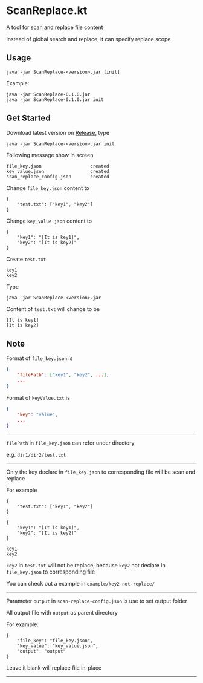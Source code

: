 # ScanReplace.kt

A tool for scan and replace file content

Instead of global search and replace, it can specify replace scope

## Usage

```
java -jar ScanReplace-<version>.jar [init]
```

Example:

```
java -jar ScanReplace-0.1.0.jar
java -jar ScanReplace-0.1.0.jar init
```

## Get Started

Download latest version on [Release](https://github.com/CWKSC/ScanReplace.kt/releases), type

```
java -jar ScanReplace-<version>.jar init
```

Following message show in screen

```
file_key.json                  created
key_value.json                 created
scan_replace_config.json       created
```

Change `file_key.json` content to

```
{
    "test.txt": ["key1", "key2"]
}
```

Change `key_value.json` content to

```
{
    "key1": "[It is key1]",
    "key2": "[It is key2]"
}
```

Create `test.txt`

```
key1
key2
```

Type

```
java -jar ScanReplace-<version>.jar
```

Content of `test.txt` will change to be

```
[It is key1]
[It is key2]
```

## Note

Format of `file_key.json` is

```json
{
    "filePath": ["key1", "key2", ...],
    ...
}
```

Format of `keyValue.txt` is

```json
{
    "key": "value",
    ...
}
```

___

`filePath` in `file_key.json` can refer under directory

e.g. `dir1/dir2/test.txt` 

___

Only the key declare in `file_key.json` to corresponding file will be scan and replace

For example

```
{
    "test.txt": ["key1", "key2"]
}
```

```
{
    "key1": "[It is key1]",
    "key2": "[It is key2]"
}
```

```
key1
key2
```

`key2` in `test.txt` will not be replace, because `key2` not declare in `file_key.json` to corresponding file

You can check out a example in `example/key2-not-replace/`

___

Parameter `output` in `scan-replace-config.json` is use to set output folder

All output file with `output` as parent directory

For example:

```
{
    "file_key": "file_key.json",
    "key_value": "key_value.json",
    "output": "output"
}
```

Leave it blank will replace file in-place

___

